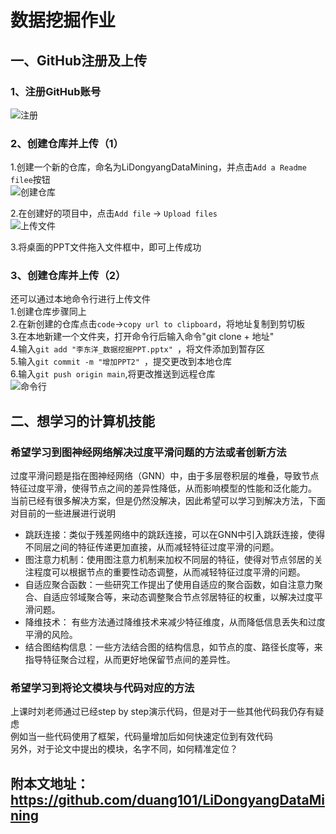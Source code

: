 # 数据挖掘作业
## 一、GitHub注册及上传
### 1、注册GitHub账号
![注册](https://github.com/duang101/LiDongyangDataMining/assets/166779115/60133c05-74a8-4e48-8dda-754e99921141)

### 2、创建仓库并上传（1）
1.创建一个新的仓库，命名为LiDongyangDataMining，并点击`Add a Readme filee`按钮  
![创建仓库](https://github.com/duang101/LiDongyangDataMining/assets/166779115/a92a0e1c-e645-4f42-a93d-45e4cd293d16)

2.在创建好的项目中，点击`Add file` &rarr; `Upload files`  
![上传文件](https://github.com/duang101/LiDongyangDataMining/assets/166779115/2bd66ee5-81ec-4deb-bfb5-a05c255cfe2c)

3.将桌面的PPT文件拖入文件框中，即可上传成功  
### 3、创建仓库并上传（2）
还可以通过本地命令行进行上传文件  
1.创建仓库步骤同上  
2.在新创建的仓库点击`code`&rarr;`copy url to clipboard`，将地址复制到剪切板  
3.在本地新建一个文件夹，打开命令行后输入命令"git clone + 地址"  
4.输入`git add "李东洋_数据挖掘PPT.pptx" `，将文件添加到暂存区  
5.输入`git commit -m "增加PPT2" `，提交更改到本地仓库  
6.输入`git push origin main`,将更改推送到远程仓库  
![命令行](https://github.com/duang101/LiDongyangDataMining/assets/166779115/616e05b3-36f8-433a-9f24-3195af663c54)

## 二、想学习的计算机技能
### 希望学习到图神经网络解决过度平滑问题的方法或者创新方法
过度平滑问题是指在图神经网络（GNN）中，由于多层卷积层的堆叠，导致节点特征过度平滑，使得节点之间的差异性降低，从而影响模型的性能和泛化能力。  
当前已经有很多解决方案，但是仍然没解决，因此希望可以学习到解决方法，下面对目前的一些进展进行说明  
- 跳跃连接：类似于残差网络中的跳跃连接，可以在GNN中引入跳跃连接，使得不同层之间的特征传递更加直接，从而减轻特征过度平滑的问题。
- 图注意力机制：使用图注意力机制来加权不同层的特征，使得对节点邻居的关注程度可以根据节点的重要性动态调整，从而减轻特征过度平滑的问题。
- 自适应聚合函数：一些研究工作提出了使用自适应的聚合函数，如自注意力聚合、自适应邻域聚合等，来动态调整聚合节点邻居特征的权重，以解决过度平滑问题。
- 降维技术： 有些方法通过降维技术来减少特征维度，从而降低信息丢失和过度平滑的风险。
- 结合图结构信息：一些方法结合图的结构信息，如节点的度、路径长度等，来指导特征聚合过程，从而更好地保留节点间的差异性。
### 希望学习到将论文模块与代码对应的方法
上课时刘老师通过已经step by step演示代码，但是对于一些其他代码我仍存有疑虑  
例如当一些代码使用了框架，代码量增加后如何快速定位到有效代码  
另外，对于论文中提出的模块，名字不同，如何精准定位？  
## 附本文地址：https://github.com/duang101/LiDongyangDataMining

